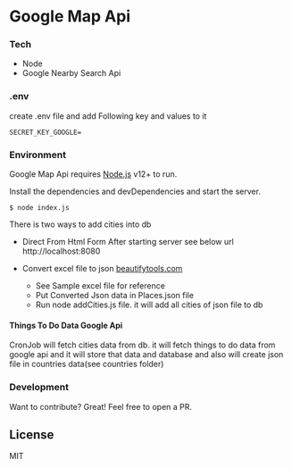 # Google Map Api

### Tech

 - Node
 - Google Nearby Search Api

 ### .env

 create .env file and add Following key and values to it

 ```
 SECRET_KEY_GOOGLE=
``` 

### Environment

Google Map Api requires [Node.js](https://nodejs.org/) v12+ to run.

Install the dependencies and devDependencies and start the server.
 
```
$ node index.js
```
There is two ways to add cities into db

- Direct From Html Form
   After starting server see below url
   http://localhost:8080

- Convert excel file to json [beautifytools.com](https://beautifytools.com/excel-to-json-converter.php)
   - See Sample excel file for reference
   - Put Converted Json data in Places.json file
   - Run node addCities.js file. it will add all cities of json file to db   

#### Things To Do Data Google Api

   CronJob will fetch cities data from db.
it will fetch things to do data from google api and it will store that data and database and also will create json file in countries data(see countries folder)

### Development

Want to contribute? Great! Feel free to open a PR.

License
----

MIT

